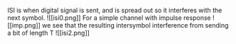 ISI is when  digital signal is sent, and is spread out so it interferes with the next symbol.
![[isi0.png]]
For a simple channel with impulse response
![[imp.png]]
we see that the resulting intersymbol interference from sending a bit of length T
![[isi2.png]]